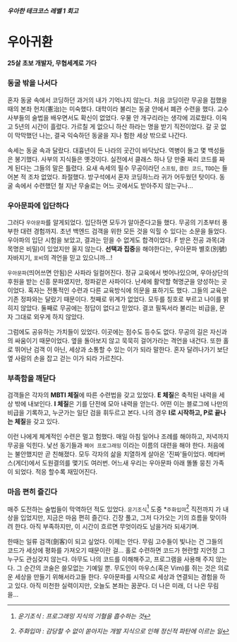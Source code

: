 ##### 우아한 테크코스 레벨 1 회고

# 우아귀환
#### 25살 초보 개발자, 무협세계로 가다

### 동굴 밖을 나서다

혼자 동굴 속에서 코딩하던 과거의 내가 기억나지 않는다.  처음 코딩이란 무공을 접했을 때의 본좌 헌치(憲治)는 미숙했다.  대학이라 불리는 동굴 안에서 폐관 수련을 했다.  교수 사부들의 술법을 배우면서도 확신이 없었다. 우물 안 개구리라는 생각에 괴로웠다. 이윽고 5년의 시간이 흘렀다. 가르칠 게 없으니 하산 하라는 명을 받기 직전이었다. 갈 곳 없이 막막했던 나는, 결국 익숙하던 동굴을 지나 험한 세상 밖으로 나간다.

속세는 동굴 속과 달랐다. 대흉년이 든 나라의 곳간이 바닥났다. 역병이 돌고 몇 백성들은 봉기했다. 사부의 지식들은 옛것이다. 실전에서 클래스 하나 당 만줄 짜리 코드를 짜게 된다는 그들의 말은 틀렸다. 요새 속세의 필수 무공이라던 `스프링`, `클린 코드`, `TDD`는 들어본 적 조차 없었다. 좌절했다.  방구석에서 혼자 코딩하느라 귀가 어두웠던 탓이다.  동굴 속에서 수련했던 철 지난 무술로는 어느 곳에서도 받아주지 않는구나…

### 우아문파에 입단하다

그러다 `우아문파`를 알게되었다. 입단하면 모두가 알아준다고들 했다.  무공의 기초부터 풍부한 대련 경험까지. 초년 백엔드 검객을 위한 모든 것을 익힐 수 있다는 소문을 들었다. 우아파의 입단 시험을 보았고, 결과는 믿을 수 없게도 합격이었다. F 받은 전공 과목(과목명은 비밀)이 있었지만 울지 않는다. **선택과 집중**을 해야한다는, 우아문파 별호(別號) 자바지기, `포비`의 격언을 믿고 있으니까...!

`우아문파`(띄어쓰면 안됨)은 사파라 일컬어진다. 정규 교육에서 벗어나있으며, 우아상단의 후원을 받는 신흥 문파였지만, 정파같은 사파이다. 난세에 활약할 혁명군을 양성하는 곳이었다. 혹자는 전통적인 수련과 다른 교육방식에 의문을 표하기도 했다.  그들의 교육은 기존 정파와는 달랐기 때문이다.  첫째로 위계가 없었다.  모두를 칭호로 부르고 나이를 밝히지 않았다. 둘째로 무공에는 정답이 없다고 믿었다. 결코 필독서라 불리는 비급을, 문자 그대로 외우게 하지 않았다.

그럼에도 공유하는 가치들이 있었다. 이곳에는 점수도 등수도 없다. 무공의 길은 자신과의 싸움이기 때문이었다. 옆을 돌아보지 않고 묵묵히 걸어가라는 격언을 내건다. 또한 홀로 뛰어난 검객 이 아닌, 세상과 소통할 수 있는 이가 되라 말한다. 혼자 달려나가기 보단 옆 사람의 손을 잡고 걷는 이가 되라 가르친다.

### 부족함을 깨닫다

검객들은 각자의 **MBTI 체질**에 따른 수련법을 갖고 있었다. **E 체질**은 축적된 내력을 세상 밖에 내보인다. **I 체질**은 기를 단전에 모아 내력을 얻는다. 어떤 이는 블로그에 나만의 비급을 기록하고, 누군가는 일단 검을 휘두르고 본다.  나의 경우 **I로 시작하고, P로 끝나는 체질**을 갖고 있다.

이런 나에게 체계적인 수련은 멀고 험했다. 매일 아침 일어나 조례를 해야하고, 저녁까지 무공을 익힌다. 낯선 동기들과 `페어 프로그래밍` 이라는 이름의 대련을 해야 한다. 처음에는 불안했지만 곧 친해졌다. 모두 각자의 삶을 치열하게 살아온 '진짜'들이었다. 메타버스(게더)에서 도원결의를 맻기도 여러번. 어느새 우리는 우아문파 아래 똘똘 뭉친 가족이 되었다. 적응 할수록 재밌어진다.

### 마음 편히 즐긴다

매주 도전하는 술법들이 막역하던 적도 있었다. `운기조식`[^1] 도중 *`주화입마`[^2] 직전까지 가 내상을 입었지만, 지금은 마음 편히 즐긴다. 긴장 풀고, 그저 다가오는 기의 흐름을 맞이하려 한다. 아직 부족하지만, 이 시간이 흐르면 무엇이라도 남을거라 되새기며.

한때는 일류 검객(劍客)이 되고 싶었다. 이제는 안다. 무림 고수들이 빛나는 건 그들의 코드가 세상에 평화를 가져오기 때문이란 걸… 홀로 수련하면 코드가 현란할 지언정 그 누구도 관심갖지 않는다. 아무도 나의 코드를 이해해주고, 프로그램을 사용해 주지 않는다. 그 순간의 코술은 쓸모없는 기예일 뿐. 무도인이 마우스(혹은 Vim)를 쥐는 것은 의로운 세상을 만들기 위해서라고들 한다. 우아문파를 시작으로 세상과 연결되는 경험을 하고 있다. 아직 미천한 실력이지만, 오늘도 본좌는 꿈꾼다. 더 나은 미래, 더 나은 무림을...


[^1]: _운기조식 : 프로그래밍 지식의 기혈을 흡수하는 것_

[^2]: _주화입마 : 감당할 수 없이 쏟아지는 개발 지식으로 인해 정신적 파탄에 이르는 일_
